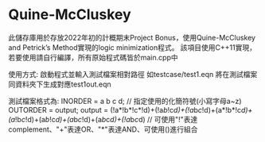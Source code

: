 # Quine-McCluskey

此儲存庫用於存放2022年初的計概期末Project Bonus，使用Quine-McCluskey and Petrick’s Method實現的logic minimization程式。
該項目使用C++11實現，若要使用請自行編譯，所有原始程式碼皆於main.cpp中

使用方式:
啟動程式並輸入測試檔案相對路徑 如testcase/test1.eqn 將在測試檔案同資料夾下生成對應test1out.eqn

測試檔案格式為:
INORDER = a b c d; // 指定使用的化簡符號(小寫字母a~z)
OUTORDER = output;
output = (!a*!b*!c*!d)+(!a*b*!c*d)+(!a*b*c*!d)+(a*!b*!c*d)+(a*!b*c*!d)+(a*b*!c*d)+(a*b*c*!d)+(a*b*c*d)+(!a*b*c*d) 
// 可使用"!"表達complement、"+"表達OR、"*"表達AND、可使用()進行組合